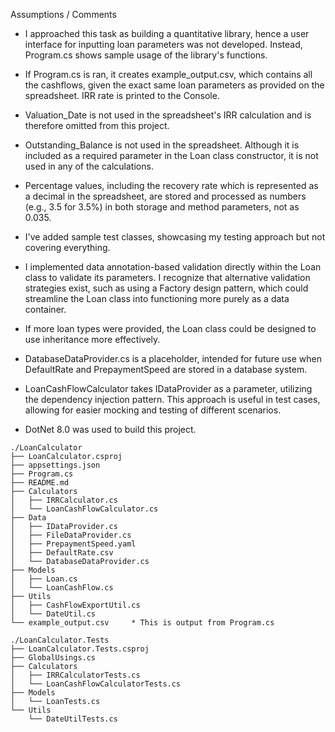 Assumptions / Comments

 - I approached this task as building a quantitative library, hence a user interface for inputting loan parameters was not 
   developed. Instead, Program.cs shows sample usage of the library's functions.

 - If Program.cs is ran, it creates example_output.csv, which contains all the cashflows, given the exact same loan 
   parameters as provided on the spreadsheet. IRR rate is printed to the Console.

 - Valuation_Date is not used in the spreadsheet's IRR calculation and is therefore omitted from this project.

 - Outstanding_Balance is not used in the spreadsheet. Although it is included as a required parameter in the Loan class 
   constructor, it is not used in any of the calculations.

 - Percentage values, including the recovery rate which is represented as a decimal in the spreadsheet, are stored and 
   processed as numbers (e.g., 3.5 for 3.5%) in both storage and method parameters, not as 0.035.

 - I've added sample test classes, showcasing my testing approach but not covering everything.

 - I implemented data annotation-based validation directly within the Loan class to validate its parameters. 
   I recognize that alternative validation strategies exist, such as using a Factory design pattern, which could streamline 
   the Loan class into functioning more purely as a data container.

 - If more loan types were provided, the Loan class could be designed to use inheritance more effectively.

 - DatabaseDataProvider.cs is a placeholder, intended for future use when DefaultRate and PrepaymentSpeed are stored in a 
   database system.

 - LoanCashFlowCalculator takes IDataProvider as a parameter, utilizing the dependency injection pattern. This approach is 
   useful in test cases, allowing for easier mocking and testing of different scenarios.

 - DotNet 8.0 was used to build this project.

```
./LoanCalculator
├── LoanCalculator.csproj
├── appsettings.json
├── Program.cs
├── README.md
├── Calculators
│   ├── IRRCalculator.cs
│   └── LoanCashFlowCalculator.cs
├── Data
│   ├── IDataProvider.cs
│   ├── FileDataProvider.cs
│   ├── PrepaymentSpeed.yaml
│   ├── DefaultRate.csv
│   └── DatabaseDataProvider.cs
├── Models
│   ├── Loan.cs
│   └── LoanCashFlow.cs
├── Utils
│   ├── CashFlowExportUtil.cs
│   └── DateUtil.cs
└── example_output.csv     * This is output from Program.cs

./LoanCalculator.Tests
├── LoanCalculator.Tests.csproj
├── GlobalUsings.cs
├── Calculators
│   ├── IRRCalculatorTests.cs
│   └── LoanCashFlowCalculatorTests.cs
├── Models
│   └── LoanTests.cs
└── Utils
    └── DateUtilTests.cs
```